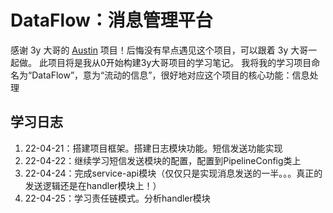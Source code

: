 # DataFlow：消息管理平台
感谢 3y 大哥的 [Austin](https://github.com/ZhongFuCheng3y/austin) 项目！后悔没有早点遇见这个项目，可以跟着 3y 大哥一起做。
此项目将是我从0开始构建3y大哥项目的学习笔记。
我将我的学习项目命名为“DataFlow”，意为“流动的信息”，很好地对应这个项目的核心功能：信息处理

## 学习日志
1. 22-04-21：搭建项目框架。搭建日志模块功能。短信发送功能实现
2. 22-04-22：继续学习短信发送模块的配置，配置到PipelineConfig类上
3. 22-04-24：完成service-api模块（仅仅只是实现消息发送的一半。。。真正的发送逻辑还是在handler模块上！）
4. 22-04-25：学习责任链模式。分析handler模块
